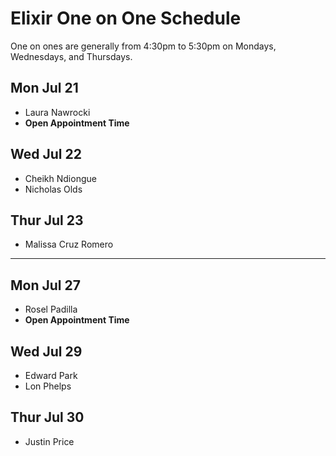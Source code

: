# Elixir One on One Schedule

One on ones are generally from 4:30pm to 5:30pm on Mondays, Wednesdays, and Thursdays.

## Mon Jul 21

- Laura Nawrocki
- **Open Appointment Time**

## Wed Jul 22

- Cheikh Ndiongue
- Nicholas Olds

## Thur Jul 23

- Malissa Cruz Romero

---

## Mon Jul 27

- Rosel Padilla
- **Open Appointment Time**

## Wed Jul 29

- Edward Park
- Lon Phelps

## Thur Jul 30

- Justin Price
